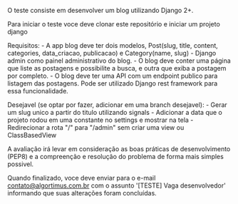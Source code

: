 O teste consiste em desenvolver um blog utilizando Django 2+. 

Para iniciar o teste voce deve clonar este repositório e iniciar um projeto django

Requisitos:
	- A app blog deve ter dois modelos, Post(slug, title, content, categories, data_criacao, publicacao) e Category(name, slug)
	- Django admin como painel administrativo do blog.
	- O blog deve conter uma página que liste as postagens e possibilite a busca, e outra que exiba a postagem por completo.
	- O blog deve ter uma API com um endpoint publico para listagem das postagens. Pode ser utilizado Django rest framework para essa funcionalidade.

Desejavel (se optar por fazer, adicionar em uma branch desejavel):
	- Gerar um slug unico a partir do titulo utilizando signals
	- Adicionar a data que o projeto rodou em uma constante no settings e mostrar na tela
	- Redirecionar a rota "/" para "/admin" sem criar uma view ou ClassBasedView

A avaliação irá levar em consideração as boas práticas de desenvolvimento (PEP8) e a compreenção e resolução do problema de forma mais simples possivel.

Quando finalizado, voce deve enviar para o e-mail contato@algortimus.com.br com o assunto '[TESTE] Vaga desenvolvedor' informando que suas alterações foram concluídas.
